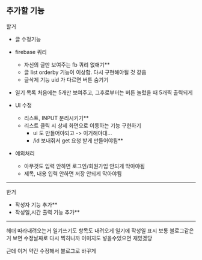 ## 추가할 기능

할거

- 글 수정기능

- firebase 쿼리
    - 자신의 글만 보여주는 fb 쿼리 없애기**
    - 글 list orderby 기능이 이상함. 다시 구현해야될 것 같음
    - 글삭제 기능 uid 가 다르면 버튼 숨기기

- 일기 목록 처음에는 5개만 보여주고, 그후로부터는 버튼 눌렀을 때 5개찍 출력되게

- UI 수정
    - 리스트, INPUT 분리시키기**
    - 리스트 클릭 시 상세 화면으로 이동하는 기능 구현하기
        - ui 도 만들어야되고 -> 이거해야대...
        - /id 보내줘서 get 요청 받게 만들어야됨**

- 예외처리
    - 아무것도 입력 안하면 로그인/회원가입 안되게 막아야됨
    - 제목, 내용 입력 안하면 저장 안되게 막아야됨
    

---

한거

- 작성자 기능 추가**
- 작성일,시간 출력 기능 추가**

---

헤더 따라내려오는거
일기쓰기도 항목도 내려오게
일기에 작성일 표시 보통 블로그같은거 보면 수정날짜로 다시 찍히니까
이미지도 넣을수있으면 재밌겠당

근데 이거 약간 수정해서
블로그로 바꾸게




